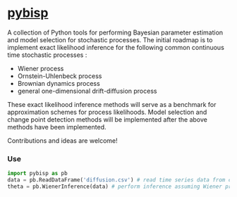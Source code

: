 [pybisp](http://nbviewer.ipython.org/github/ronojoy/pybisp/tree/master/)
======

A collection of Python tools for performing Bayesian parameter estimation and model selection for stochastic processes. The initial roadmap is to implement exact likelihood inference for the following common continuous time stochastic processes :

* Wiener process
* Ornstein-Uhlenbeck process
* Brownian dynamics process
* general one-dimensional drift-diffusion process

These exact likelihood inference methods will serve as a benchmark for approximation schemes for process likelihoods. Model selection and change point detection methods will be implemented after the above methods have been implemented.

Contributions and ideas are welcome!

### Use

```python
import pybisp as pb
data = pb.ReadDataFrame('diffusion.csv') # read time series data from csv
theta = pb.WienerInference(data) # perform inference assuming Wiener process
```
